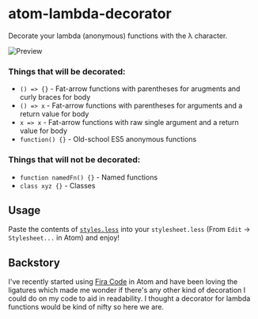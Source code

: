 # atom-lambda-decorator
Decorate your lambda (anonymous) functions with the λ character.

![Preview](http://i.imgur.com/zlHMvRW.png)

### Things that will be decorated:
 - `() => {}` - Fat-arrow functions with parentheses for arugments and curly braces for body
 - `() => x` - Fat-arrow functions with parentheses for arguments and a return value for body
 - `x => x` - Fat-arrow functions with raw single argument and a return value for body
 - `function() {}` - Old-school ES5 anonymous functions
 
### Things that will not be decorated:
 - `function namedFn() {}` - Named functions
 - `class xyz {}` - Classes

## Usage
Paste the contents of [`styles.less`](https://github.com/wyqydsyq/atom-lambda-decorator/blob/master/styles.less) into your `stylesheet.less` (From `Edit` → `Stylesheet...` in Atom) and enjoy!

## Backstory
I've recently started using [Fira Code](https://github.com/tonsky/FiraCode) in Atom and have been loving the ligatures which made me wonder if there's any other kind of decoration I could do on my code to aid in readability. I thought a decorator for lambda functions would be kind of nifty so here we are.
